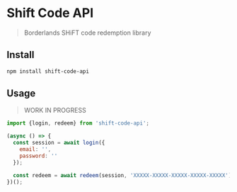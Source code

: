 # Shift Code API

> Borderlands SHiFT code redemption library

## Install

```sh
npm install shift-code-api
```

## Usage

> WORK IN PROGRESS

```js
import {login, redeem} from 'shift-code-api';

(async () => {
  const session = await login({
    email: '',
    password: ''
  });

  const redeem = await redeem(session, 'XXXXX-XXXXX-XXXXX-XXXXX-XXXXX');
})();
```
